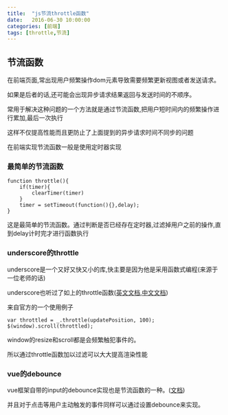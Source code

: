 ```yaml
---
title:  "js节流throttle函数"
date:   2016-06-30 10:00:00
categories: [前端]
tags: [throttle,节流]
---
```


节流函数
---

在前端页面,常出现用户频繁操作dom元素导致需要频繁更新视图或者发送请求。

如果是后者的话,还可能会出现异步请求结果返回与发送时间的不顺序。

常用于解决这种问题的一个方法就是通过节流函数,把用户短时间内的频繁操作进行累加,最后一次执行

这样不仅提高性能而且更防止了上面提到的异步请求时间不同步的问题

在前端实现节流函数一般是使用定时器实现

### 最简单的节流函数

    function throttle(){
        if(timer){
            clearTimer(timer)
        }
        timer = setTimeout(function(){},delay);
    }

这是最简单的节流函数。通过判断是否已经存在定时器,过滤掉用户之前的操作,直到delay计时完才进行函数执行

### underscore的throttle

underscore是一个又好又快又小的库,快主要是因为他是采用函数式编程(来源于一位老师的话)

underscore也听过了如上的throttle函数([英文文档](http://underscorejs.org/#throttle),[中文文档](http://www.css88.com/doc/underscore/#throttle))

来自官方的一个使用例子

    var throttled = _.throttle(updatePosition, 100);
    $(window).scroll(throttled);

window的resize和scroll都是会频繁触犯事件的。

所以通过throttle函数加以过滤可以大大提高渲染性能

### vue的debounce

vue框架自带的input的debounce实现也是节流函数的一种。([文档](https://vuejs.org/guide/forms.html#debounce))

并且对于点击等用户主动触发的事件同样可以通过设置debounce来实现。

